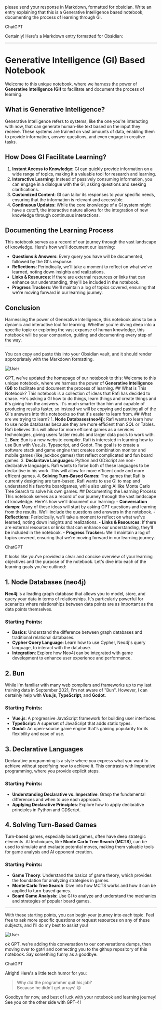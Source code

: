 please send your response in Markdown, formatted for obsidian. Write an entry explaining that this is a Generative Intelligence based notebook, documenting the process of learning through GI.

ChatGPT

Certainly! Here's a Markdown entry formatted for Obsidian:

---

# Generative Intelligence (GI) Based Notebook

Welcome to this unique notebook, where we harness the power of **Generative Intelligence (GI)** to facilitate and document the process of learning.

## What is Generative Intelligence?

Generative Intelligence refers to systems, like the one you're interacting with now, that can generate human-like text based on the input they receive. These systems are trained on vast amounts of data, enabling them to provide information, answer questions, and even engage in creative tasks.

## How Does GI Facilitate Learning?

1. **Instant Access to Knowledge**: GI can quickly provide information on a wide range of topics, making it a valuable tool for research and learning.
2. **Interactive Learning**: Instead of passively consuming information, you can engage in a dialogue with the GI, asking questions and seeking clarifications.
3. **Customized Content**: GI can tailor its responses to your specific needs, ensuring that the information is relevant and accessible.
4. **Continuous Updates**: While the core knowledge of a GI system might have a cutoff, the interactive nature allows for the integration of new knowledge through continuous interactions.

## Documenting the Learning Process

This notebook serves as a record of our journey through the vast landscape of knowledge. Here's how we'll document our learning:

- **Questions & Answers**: Every query you have will be documented, followed by the GI's response.
- **Reflections**: Periodically, we'll take a moment to reflect on what we've learned, noting down insights and realizations.
- **Links & Resources**: If there are external resources or links that can enhance our understanding, they'll be included in the notebook.
- **Progress Trackers**: We'll maintain a log of topics covered, ensuring that we're moving forward in our learning journey.

## Conclusion

Harnessing the power of Generative Intelligence, this notebook aims to be a dynamic and interactive tool for learning. Whether you're diving deep into a specific topic or exploring the vast expanse of human knowledge, this notebook will be your companion, guiding and documenting every step of the way.

---

You can copy and paste this into your Obsidian vault, and it should render appropriately with the Markdown formatting.

![User](https://chat.openai.com/_next/image?url=https%3A%2F%2Flh3.googleusercontent.com%2Fa%2FACg8ocLAAGE3LRgwOpCuuoMlIIsgzIkcDkzAGblKUyN864oR8qk%3Ds96-c&w=96&q=75)

GPT, we've updated the homepage of our notebook to this: Welcome to this unique notebook, where we harness the power of **Generative Intelligence (GI)** to facilitate and document the process of learning. ## What is This Notebook? This notebook is a collection of ideas that Rafi has decided to chase. He's asking a GI how to do things, learn things and create things and it's giving him the answers. It's much smarter than him and capable of producing results faster, so instead we will be copying and pasting all of the GI's answers into this notebooks so that it's easier to learn from. ## What are we trying to learn? 1. **Node Databases(neo4j)**: Rafi wants to learn how to use node databases because they are more efficient than SQL or Tables. Rafi believes this will allow for more efficent games as a services technologies, giving users faster results and larger data pools to work with. 2. **Bun**: Bun is a new website compiler. Rafi is interested in learning how to use Bun with Vue.Js, Typescript, and Godot. The goal is to create a software stack and game engine that creates combination monitor and mobile games (like jackbox games) that reflect complicated and fun board games. 3. **Declaritave Languages**: Python and GDScript are non-declarative languages. Rafi wants to force both of these languages to be declaritive in his work. This will allow for more efficent code and more efficent games. 4. **Solving Turn-Based Games**: The games that Rafi is currently designing are turn-based. Rafi wants to use GI to map and understand his favorite boardgames, while also using AI like Monte Carlo Tree Search to solve his own games. ## Documenting the Learning Process This notebook serves as a record of our journey through the vast landscape of knowledge. Here's how we'll document our learning: - **Conversation dumps**: Many of these ideas will start by asking GPT questions and learning from the results. We'll include the questions and answers in the notebook. - **Reflections**: Periodically, we'll take a moment to reflect on what we've learned, noting down insights and realizations. - **Links & Resources**: If there are external resources or links that can enhance our understanding, they'll be included in the notebook. - **Progress Trackers**: We'll maintain a log of topics covered, ensuring that we're moving forward in our learning journey.

ChatGPT

It looks like you've provided a clear and concise overview of your learning objectives and the purpose of the notebook. Let's dive into each of the learning goals you've outlined:

## 1. Node Databases (neo4j)

**Neo4j** is a leading graph database that allows you to model, store, and query your data in terms of relationships. It's particularly powerful for scenarios where relationships between data points are as important as the data points themselves.

### Starting Points:

- **Basics**: Understand the difference between graph databases and traditional relational databases.
- **Cypher Query Language**: Learn how to use Cypher, Neo4j's query language, to interact with the database.
- **Integration**: Explore how Neo4j can be integrated with game development to enhance user experience and performance.

## 2. Bun

While I'm familiar with many web compilers and frameworks up to my last training data in September 2021, I'm not aware of "Bun". However, I can certainly help with **Vue.js**, **TypeScript**, and **Godot**.

### Starting Points:

- **Vue.js**: A progressive JavaScript framework for building user interfaces.
- **TypeScript**: A superset of JavaScript that adds static types.
- **Godot**: An open-source game engine that's gaining popularity for its flexibility and ease of use.

## 3. Declarative Languages

Declarative programming is a style where you express what you want to achieve without specifying how to achieve it. This contrasts with imperative programming, where you provide explicit steps.

### Starting Points:

- **Understanding Declarative vs. Imperative**: Grasp the fundamental differences and when to use each approach.
- **Applying Declarative Principles**: Explore how to apply declarative principles in Python and GDScript.

## 4. Solving Turn-Based Games

Turn-based games, especially board games, often have deep strategic elements. AI techniques, like **Monte Carlo Tree Search (MCTS)**, can be used to simulate and evaluate potential moves, making them valuable tools for game analysis and AI opponent creation.

### Starting Points:

- **Game Theory**: Understand the basics of game theory, which provides the foundation for analyzing strategies in games.
- **Monte Carlo Tree Search**: Dive into how MCTS works and how it can be applied to turn-based games.
- **Board Game Analysis**: Use GI to analyze and understand the mechanics and strategies of popular board games.

---

With these starting points, you can begin your journey into each topic. Feel free to ask more specific questions or request resources on any of these subjects, and I'll do my best to assist you!

![User](https://chat.openai.com/_next/image?url=https%3A%2F%2Flh3.googleusercontent.com%2Fa%2FACg8ocLAAGE3LRgwOpCuuoMlIIsgzIkcDkzAGblKUyN864oR8qk%3Ds96-c&w=96&q=75)

ok GPT, we're adding this conversation to our conversations dumps, then moving over to gpt4 and connecting you to the githup repository of this notebook. Say something funny as a goodbye.

ChatGPT

Alright! Here's a little tech humor for you:

> Why did the programmer quit his job?  
> Because he didn't get arrays! 😄

Goodbye for now, and best of luck with your notebook and learning journey! See you on the other side with GPT-4!